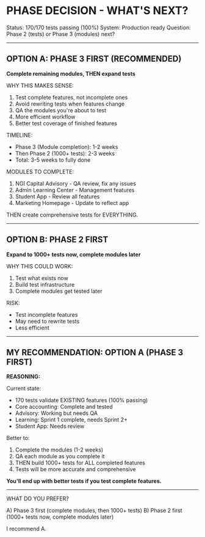 # PHASE DECISION - WHAT'S NEXT?
Status: 170/170 tests passing (100%)
System: Production ready
Question: Phase 2 (tests) or Phase 3 (modules) next?

---

## OPTION A: PHASE 3 FIRST (RECOMMENDED)

**Complete remaining modules, THEN expand tests**

WHY THIS MAKES SENSE:
1. Test complete features, not incomplete ones
2. Avoid rewriting tests when features change
3. QA the modules you're about to test
4. More efficient workflow
5. Better test coverage of finished features

TIMELINE:
- Phase 3 (Module completion): 1-2 weeks
- Then Phase 2 (1000+ tests): 2-3 weeks
- Total: 3-5 weeks to fully done

MODULES TO COMPLETE:
1. NGI Capital Advisory - QA review, fix any issues
2. Admin Learning Center - Management features
3. Student App - Review all features
4. Marketing Homepage - Update to reflect app

THEN create comprehensive tests for EVERYTHING.

---

## OPTION B: PHASE 2 FIRST

**Expand to 1000+ tests now, complete modules later**

WHY THIS COULD WORK:
1. Test what exists now
2. Build test infrastructure
3. Complete modules get tested later

RISK:
- Test incomplete features
- May need to rewrite tests
- Less efficient

---

## MY RECOMMENDATION: OPTION A (PHASE 3 FIRST)

**REASONING:**

Current state:
- 170 tests validate EXISTING features (100% passing)
- Core accounting: Complete and tested
- Advisory: Working but needs QA
- Learning: Sprint 1 complete, needs Sprint 2+
- Student App: Needs review

Better to:
1. Complete the modules (1-2 weeks)
2. QA each module as you complete it
3. THEN build 1000+ tests for ALL completed features
4. Tests will be more accurate and comprehensive

**You'll end up with better tests if you test complete features.**

---

WHAT DO YOU PREFER?

A) Phase 3 first (complete modules, then 1000+ tests)
B) Phase 2 first (1000+ tests now, complete modules later)

I recommend A.




